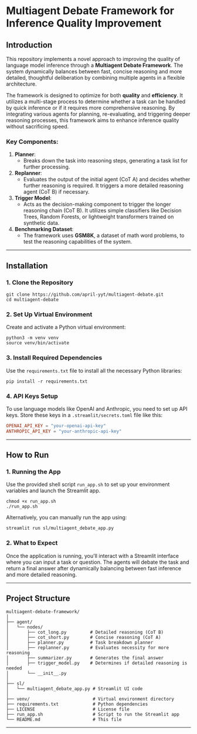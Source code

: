 # **Multiagent Debate Framework for Inference Quality Improvement**

## **Introduction**

This repository implements a novel approach to improving the quality of language model inference through a **Multiagent Debate Framework**. The system dynamically balances between fast, concise reasoning and more detailed, thoughtful deliberation by combining multiple agents in a flexible architecture.

The framework is designed to optimize for both **quality** and **efficiency**. It utilizes a multi-stage process to determine whether a task can be handled by quick inference or if it requires more comprehensive reasoning. By integrating various agents for planning, re-evaluating, and triggering deeper reasoning processes, this framework aims to enhance inference quality without sacrificing speed.

### **Key Components:**

1. **Planner**:  
   * Breaks down the task into reasoning steps, generating a task list for further processing.  
2. **Replanner**:  
   * Evaluates the output of the initial agent (CoT A) and decides whether further reasoning is required. It triggers a more detailed reasoning agent (CoT B) if necessary.  
3. **Trigger Model**:  
   * Acts as the decision-making component to trigger the longer reasoning chain (CoT B). It utilizes simple classifiers like Decision Trees, Random Forests, or lightweight transformers trained on synthetic data.  
4. **Benchmarking Dataset**:  
   * The framework uses **GSM8K**, a dataset of math word problems, to test the reasoning capabilities of the system.

---

## **Installation**

### **1\. Clone the Repository**

```
git clone https://github.com/april-yyt/multiagent-debate.git 
cd multiagent-debate
```

### **2\. Set Up Virtual Environment**

Create and activate a Python virtual environment:

```
python3 -m venv venv
source venv/bin/activate
```

### **3\. Install Required Dependencies**

Use the `requirements.txt` file to install all the necessary Python libraries:

```
pip install -r requirements.txt
```

### **4\. API Keys Setup**

To use language models like OpenAI and Anthropic, you need to set up API keys. Store these keys in a `.streamlit/secrets.toml` file like this:

```toml  
OPENAI_API_KEY = "your-openai-api-key"
ANTHROPIC_API_KEY = "your-anthropic-api-key"
```

---

## **How to Run**

### **1\. Running the App**

Use the provided shell script `run_app.sh` to set up your environment variables and launch the Streamlit app.


```
chmod +x run_app.sh
./run_app.sh
```

Alternatively, you can manually run the app using:

```
streamlit run sl/multiagent_debate_app.py
```

### **2\. What to Expect**

Once the application is running, you'll interact with a Streamlit interface where you can input a task or question. The agents will debate the task and return a final answer after dynamically balancing between fast inference and more detailed reasoning.

---

## **Project Structure**

```
multiagent-debate-framework/
│
├── agent/
│   └── nodes/
│       ├── cot_long.py         # Detailed reasoning (CoT B)
│       ├── cot_short.py        # Concise reasoning (CoT A)
│       ├── planner.py          # Task breakdown planner
│       ├── replanner.py        # Evaluates necessity for more reasoning
│       ├── summarizer.py       # Generates the final answer
│       ├── trigger_model.py    # Determines if detailed reasoning is needed
│       └── __init__.py
│
├── sl/
│   └── multiagent_debate_app.py # Streamlit UI code
│
├── venv/                        # Virtual environment directory
├── requirements.txt             # Python dependencies
├── LICENSE                      # License file
├── run_app.sh                   # Script to run the Streamlit app
└── README.md                    # This file
```
---

